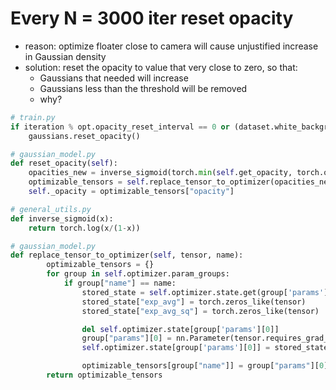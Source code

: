 # Every N = 3000 iter reset opacity
- reason: optimize floater close to camera will cause unjustified increase in Gaussian density
- solution: reset the opacity to value that very close to zero, so that: 
    - Gaussians that needed will increase
    - Gaussians less than the threshold will be removed
    - why?
```python
# train.py
if iteration % opt.opacity_reset_interval == 0 or (dataset.white_background and iteration == opt.densify_from_iter):
    gaussians.reset_opacity()

# gaussian_model.py
def reset_opacity(self):
    opacities_new = inverse_sigmoid(torch.min(self.get_opacity, torch.ones_like(self.get_opacity)*0.01))
    optimizable_tensors = self.replace_tensor_to_optimizer(opacities_new, "opacity")
    self._opacity = optimizable_tensors["opacity"] 

# general_utils.py
def inverse_sigmoid(x):
    return torch.log(x/(1-x))

# gaussian_model.py
def replace_tensor_to_optimizer(self, tensor, name):
        optimizable_tensors = {}
        for group in self.optimizer.param_groups:
            if group["name"] == name:
                stored_state = self.optimizer.state.get(group['params'][0], None)
                stored_state["exp_avg"] = torch.zeros_like(tensor)
                stored_state["exp_avg_sq"] = torch.zeros_like(tensor)

                del self.optimizer.state[group['params'][0]]
                group["params"][0] = nn.Parameter(tensor.requires_grad_(True))
                self.optimizer.state[group['params'][0]] = stored_state

                optimizable_tensors[group["name"]] = group["params"][0]
        return optimizable_tensors                  
```